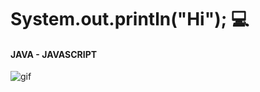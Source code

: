 # System.out.println("Hi"); 💻
#### JAVA - JAVASCRIPT 
![gif](https://lh4.googleusercontent.com/8wR06JLJviEpQwenq4_3Eh_ly14hXpplaVrizUAaUu-B_3u5pGbwpxHUYHUDmUWuBfj4EZ7qMfz1Q367KFOY=w648-h828)
